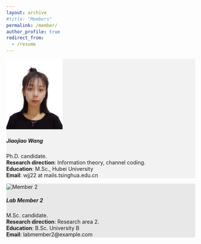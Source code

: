 ```yaml
---
layout: archive
#title: "Members"
permalink: /member/
author_profile: true
redirect_from:
  - /resume
---
```


<style>
/* Define the background colors for the lab member cards */
.lab-member-card:nth-child(odd) {
  background-color: #f2f2f2; /* Light gray color */
}

.lab-member-card:nth-child(even) {
  background-color: #e8e8e8; /* Slightly darker gray color */
}
</style>

<!-- Add lab member cards with different background colors -->
<div class="row">
  <div class="col-md-6 col-lg-4 mb-4 lab-member-card">
    <div class="card d-flex">
      <img src="../images/wangjiaojiao.jpg" alt="Member 1" class="card-img-left flex-shrink-0" style="width: 150px;">
        <div class="card-body">
            <h5 class="card-title">Jiaojiao Wang</h5>
            <p class="card-text">Ph.D. candidate. <br>
                <b>Research direction</b>: Information theory, channel coding.<br>
                <b>Education</b>: M.Sc., Hubei University <br>
                <b>Email</b>: wjj22 at mails.tsinghua.edu.cn
            </p>
        </div>
    </div>
  </div>

  <div class="col-md-6 col-lg-4 mb-4 lab-member-card">
    <div class="card">
      <img src="member2.jpg" alt="Member 2" class="card-img-top">
      <div class="card-body">
        <h5 class="card-title">Lab Member 2</h5>
        <p class="card-text">M.Sc. candidate. <br>
          <b>Research direction</b>: Research area 2.<br>
          <b>Education</b>: B.Sc. University B <br>
          <b>Email</b>: labmember2@example.com
        </p>
      </div>
    </div>
  </div>

